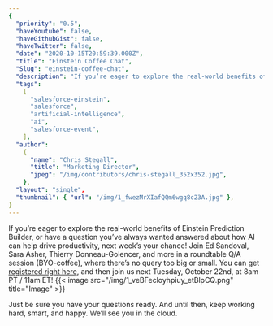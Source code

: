 ```yaml
---
{
  "priority": "0.5",
  "haveYoutube": false,
  "haveGithubGist": false,
  "haveTwitter": false,
  "date": "2020-10-15T20:59:39.000Z",
  "title": "Einstein Coffee Chat",
  "Slug": "einstein-coffee-chat",
  "description": "If you’re eager to explore the real-world benefits of Einstein Prediction Builder, or have a question you’ve always wanted answered about how AI can help drive productivity, next week’s your chance!.",
  "tags":
    [
      "salesforce-einstein",
      "salesforce",
      "artificial-intelligence",
      "ai",
      "salesforce-event",
    ],
  "author":
    {
      "name": "Chris Stegall",
      "title": "Marketing Director",
      "jpeg": "/img/contributors/chris-stegall_352x352.jpg",
    },
  "layout": "single",
  "thumbnail": { "url": "/img/1_fwezMrXIafQQm6wgq8c23A.jpg" },
}
---
```


If you’re eager to explore the real-world benefits of Einstein Prediction Builder, or have a question you’ve always wanted answered about how AI can help drive productivity, next week’s your chance!
Join Ed Sandoval, Sara Asher, Thierry Donneau-Golencer, and more in a roundtable Q/A session (BYO-coffee), where there’s no query too big or small.
You can get [registered right here](https://aipoweredplatform.splashthat.com/), and then join us next Tuesday, October 22nd, at 8am PT / 11am ET!
{{< image src="/img/1_veBFecloyhpiuy_etBlpCQ.png" title="Image" >}}

Just be sure you have your questions ready. And until then, keep working hard, smart, and happy.
We’ll see you in the cloud.
